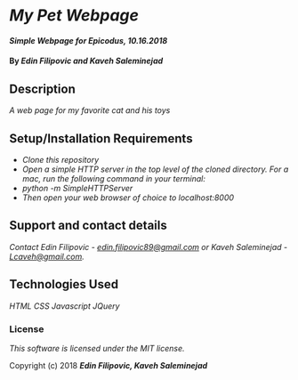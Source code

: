 # _My Pet Webpage_

#### _Simple Webpage for Epicodus, 10.16.2018_

#### By _**Edin Filipovic and Kaveh Saleminejad**_

## Description

_A web page for my favorite cat and his toys_

## Setup/Installation Requirements

* _Clone this repository_
* _Open a simple HTTP server in the top level of the cloned directory. For a mac, run the following command in your terminal:_   
* _python -m SimpleHTTPServer_
* _Then open your web browser of choice to localhost:8000_

## Support and contact details

_Contact Edin Filipovic - edin.filipovic89@gmail.com or Kaveh Saleminejad - Lcaveh@gmail.com._

## Technologies Used

_HTML_
_CSS_
_Javascript_
_JQuery_

### License

*This software is licensed under the MIT license.*

Copyright (c) 2018 **_Edin Filipovic, Kaveh Saleminejad_**
